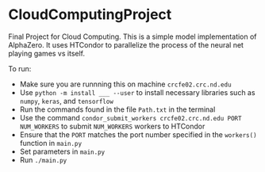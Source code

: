 # CloudComputingProject
Final Project for Cloud Computing. This is a simple model implementation of AlphaZero. It uses HTCondor to parallelize the process of the neural net playing games vs itself.

To run:
- Make sure you are runnning this on machine `crcfe02.crc.nd.edu`
- Use `python -m install ___ --user` to install necessary libraries such as `numpy`, `keras`, and `tensorflow`
- Run the commands found in the file `Path.txt` in the terminal
- Use the command `condor_submit_workers crcfe02.crc.nd.edu PORT NUM_WORKERS` to submit `NUM_WORKERS` workers to HTCondor
- Ensure that the `PORT` matches the port number specified in the `workers()` function in `main.py`
- Set parameters in `main.py`
- Run `./main.py`
